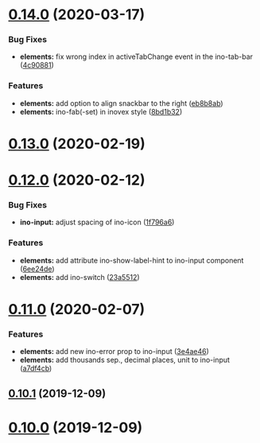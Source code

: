 # [0.14.0](https://gitlab.inovex.de/inovex-elements/core/compare/v0.13.0...v0.14.0) (2020-03-17)


### Bug Fixes

* **elements:** fix wrong index in activeTabChange event in the ino-tab-bar ([4c90881](https://gitlab.inovex.de/inovex-elements/core/commit/4c908817d62af58fc6442ebd5271c5b099ade997))


### Features

* **elements:** add option to align snackbar to the right ([eb8b8ab](https://gitlab.inovex.de/inovex-elements/core/commit/eb8b8ab39660e0f5fe4ea3a99ae5aa338b37d31a))
* **elements:** ino-fab(-set) in inovex style ([8bd1b32](https://gitlab.inovex.de/inovex-elements/core/commit/8bd1b32458f60ce2c876e005e5cbc1159e269587))



# [0.13.0](https://gitlab.inovex.de/inovex-elements/core/compare/v0.12.0...v0.13.0) (2020-02-19)



# [0.12.0](https://gitlab.inovex.de/inovex-elements/core/compare/v0.11.0...v0.12.0) (2020-02-12)


### Bug Fixes

* **ino-input:** adjust spacing of ino-icon ([1f796a6](https://gitlab.inovex.de/inovex-elements/core/commit/1f796a64bcd69d1dba450127589174fb1f3d0562))


### Features

* **elements:** add attribute ino-show-label-hint to ino-input component ([6ee24de](https://gitlab.inovex.de/inovex-elements/core/commit/6ee24de3e8953967e28483a7cc2c83e136a5d0bc))
* **elements:** add ino-switch ([23a5512](https://gitlab.inovex.de/inovex-elements/core/commit/23a55126912e218b47170b9a0442b1c2924cc3d7))



# [0.11.0](https://gitlab.inovex.de/inovex-elements/core/compare/v0.10.1...v0.11.0) (2020-02-07)


### Features

* **elements:** add new ino-error prop to ino-input ([3e4ae46](https://gitlab.inovex.de/inovex-elements/core/commit/3e4ae46b5cc26f57dd0c43ffac3b1d1d47d1d626))
* **elements:** add thousands sep., decimal places, unit to ino-input ([a7df4cb](https://gitlab.inovex.de/inovex-elements/core/commit/a7df4cbe13e12c8069fddf29e760df080ccbcfd6))



## [0.10.1](http://gitlab.inovex.de:2424/inovex-elements/core/compare/v0.10.0...v0.10.1) (2019-12-09)



# [0.10.0](http://gitlab.inovex.de:2424/inovex-elements/core/compare/v0.9.0...v0.10.0) (2019-12-09)



